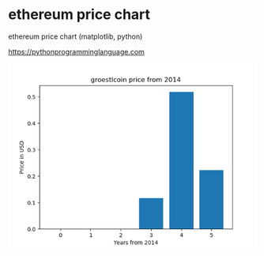 # ethereum price chart 

ethereum price chart (matplotlib, python)

https://pythonprogramminglanguage.com

<img src='chart.png'>
